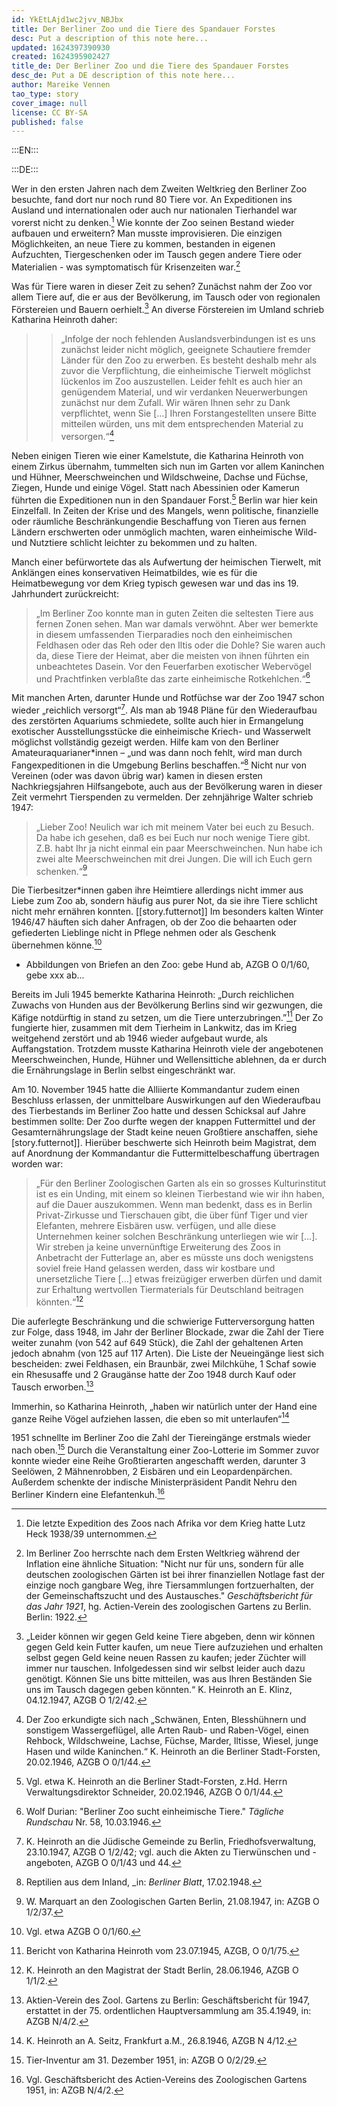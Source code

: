 ```yaml
---
id: YkEtLAjd1wc2jvv_NBJbx
title: Der Berliner Zoo und die Tiere des Spandauer Forstes
desc: Put a description of this note here...
updated: 1624397390930
created: 1624395902427
title_de: Der Berliner Zoo und die Tiere des Spandauer Forstes
desc_de: Put a DE description of this note here...
author: Mareike Vennen
tao_type: story
cover_image: null
license: CC BY-SA
published: false
---
```



:::EN:::


:::DE:::


Wer in den ersten Jahren nach dem Zweiten Weltkrieg den Berliner Zoo besuchte, fand dort nur noch rund 80 Tiere vor. An Expeditionen ins Ausland und internationalen oder auch nur nationalen Tierhandel war vorerst nicht zu denken.[^SpandauerForst1] Wie konnte der Zoo seinen Bestand wieder aufbauen und erweitern? Man musste improvisieren. Die einzigen Möglichkeiten, an neue Tiere zu kommen, bestanden in eigenen Aufzuchten, Tiergeschenken oder im Tausch gegen andere Tiere oder Materialien - was symptomatisch für Krisenzeiten war.[^SpandauerForst2]

Was für Tiere waren in dieser Zeit zu sehen? Zunächst nahm der Zoo vor allem Tiere auf, die er aus der Bevölkerung, im Tausch oder von regionalen Förstereien und Bauern oerhielt.[^SpandauerForst3] An diverse Förstereien im Umland schrieb Katharina Heinroth daher: 
>>„Infolge der noch fehlenden Auslandsverbindungen ist es uns zunächst leider nicht möglich, geeignete Schautiere fremder Länder für den Zoo zu erwerben. Es besteht deshalb mehr als zuvor die Verpflichtung, die einheimische Tierwelt möglichst lückenlos im Zoo auszustellen. Leider fehlt es auch hier an genügendem Material, und wir verdanken Neuerwerbungen zunächst nur dem Zufall. Wir wären Ihnen sehr zu Dank verpflichtet, wenn Sie […] Ihren Forstangestellten unsere Bitte mitteilen würden, uns mit dem entsprechenden Material zu versorgen.“[^SpandauerForst4]

Neben einigen Tieren wie einer Kamelstute, die Katharina Heinroth von einem Zirkus übernahm, tummelten sich nun im Garten vor allem Kaninchen und Hühner, Meerschweinchen und Wildschweine, Dachse und Füchse, Ziegen, Hunde und einige Vögel. Statt nach Abessinien oder Kamerun führten die Expeditionen nun in den Spandauer Forst.[^SpandauerForst5] Berlin war hier kein Einzelfall. In Zeiten der Krise und des Mangels, wenn politische, finanzielle oder räumliche Beschränkungendie Beschaffung von Tieren aus fernen Ländern erschwerten oder unmöglich machten, waren einheimische Wild- und Nutztiere schlicht leichter zu bekommen und zu halten. 

Manch einer befürwortete das als Aufwertung der heimischen Tierwelt, mit Anklängen eines konservativen Heimatbildes, wie es für die Heimatbewegung vor dem Krieg typisch gewesen war und das ins 19. Jahrhundert zurückreicht: 

>„Im Berliner Zoo konnte man in guten Zeiten die seltesten Tiere aus fernen Zonen sehen. Man war damals verwöhnt. Aber wer bemerkte in diesem umfassenden Tierparadies noch den einheimischen Feldhasen oder das Reh oder den Iltis oder die Dohle? Sie waren auch da, diese Tiere der Heimat, aber die meisten von ihnen führten ein unbeachtetes Dasein. Vor den Feuerfarben exotischer Webervögel und Prachtfinken verblaßte das zarte einheimische Rotkehlchen.“[^SpandauerForst6]

Mit manchen Arten, darunter Hunde und Rotfüchse war der Zoo 1947 schon wieder „reichlich versorgt“[^SpandauerForst7]. Als man ab 1948 Pläne für den Wiederaufbau des zerstörten Aquariums schmiedete, sollte auch hier in Ermangelung exotischer Ausstellungsstücke die einheimische Kriech- und Wasserwelt möglichst vollständig gezeigt werden. Hilfe kam von den Berliner Amateuraquarianer\*innen – „und was dann noch fehlt, wird man durch Fangexpeditionen in die Umgebung Berlins beschaffen.“[^SpandauerForst8] Nicht nur von Vereinen (oder was davon übrig war) kamen in diesen ersten Nachkriegsjahren Hilfsangebote, auch aus der  Bevölkerung waren in dieser Zeit vermehrt Tierspenden zu vermelden. Der zehnjährige Walter schrieb 1947: 

>„Lieber Zoo! Neulich war ich mit meinem Vater bei euch zu Besuch. Da habe ich gesehen, daß es bei Euch nur noch wenige Tiere gibt. Z.B. habt Ihr ja nicht einmal ein paar Meerschweinchen. Nun habe ich zwei alte Meerschweinchen mit drei Jungen. Die will ich Euch gern schenken.“[^SpandauerForst9]

Die Tierbesitzer\*innen gaben ihre Heimtiere allerdings nicht immer aus Liebe zum Zoo ab, sondern häufig aus purer Not, da sie ihre Tiere schlicht nicht mehr ernähren konnten. [[story.futternot]] Im besonders kalten Winter 1946/47 häuften sich daher Anfragen, ob der Zoo die behaarten oder gefiederten Lieblinge nicht in Pflege nehmen oder als Geschenk übernehmen könne.[^SpandauerForst10]

* Abbildungen von Briefen an den Zoo: gebe Hund ab, AZGB O 0/1/60, gebe xxx ab...

Bereits im Juli 1945 bemerkte Katharina Heinroth: „Durch reichlichen Zuwachs von Hunden aus der Bevölkerung Berlins sind wir gezwungen, die Käfige notdürftig in stand zu setzen, um die Tiere unterzubringen.”[^SpandauerForst11] Der Zo fungierte hier, zusammen mit dem Tierheim in Lankwitz, das im Krieg weitgehend zerstört und ab 1946 wieder aufgebaut wurde, als Auffangstation. Trotzdem musste Katharina Heinroth viele der angebotenen Meerschweinchen, Hunde, Hühner und Wellensittiche ablehnen, da er durch die Ernährungslage in Berlin selbst eingeschränkt war. 

Am 10. November 1945 hatte die Alliierte Kommandantur zudem einen Beschluss erlassen, der unmittelbare Auswirkungen auf den Wiederaufbau des Tierbestands im Berliner Zoo hatte und dessen Schicksal auf Jahre bestimmen sollte: Der Zoo durfte wegen der knappen Futtermittel und der Gesamternährungslage der Stadt keine neuen Großtiere anschaffen, siehe [story.futternot]]. Hierüber beschwerte sich Heinroth beim Magistrat, dem auf Anordnung der Kommandantur die Futtermittelbeschaffung übertragen worden war: 

>„Für den Berliner Zoologischen Garten als ein so grosses Kulturinstitut ist es ein Unding, mit einem so kleinen Tierbestand wie wir ihn haben, auf die Dauer auszukommen. Wenn man bedenkt, dass es in Berlin Privat-Zirkusse und Tierschauen gibt, die über fünf Tiger und vier Elefanten, mehrere Eisbären usw. verfügen, und alle diese Unternehmen keiner solchen Beschränkung unterliegen wie wir […]. Wir streben ja keine unvernünftige Erweiterung des Zoos in Anbetracht der Futterlage an, aber es müsste uns doch wenigstens soviel freie Hand gelassen werden, dass wir kostbare und unersetzliche Tiere […] etwas freizügiger erwerben dürfen und damit zur Erhaltung wertvollen Tiermaterials für Deutschland beitragen könnten.“[^SpandauerForst12]

Die auferlegte Beschränkung und die schwierige Futterversorgung hatten zur Folge, dass 1948, im Jahr der Berliner Blockade, zwar die Zahl der Tiere weiter zunahm (von 542 auf 649 Stück), die Zahl der gehaltenen Arten jedoch abnahm (von 125 auf 117 Arten). Die Liste der Neueingänge liest sich bescheiden: zwei Feldhasen, ein Braunbär, zwei Milchkühe, 1 Schaf sowie ein Rhesusaffe und 2 Graugänse hatte der Zoo 1948 durch Kauf oder Tausch erworben.[^SpandauerForst13]

Immerhin, so Katharina Heinroth, „haben wir natürlich unter der Hand eine ganze Reihe Vögel aufziehen lassen, die eben so mit unterlaufen“[^SpandauerForst14]

1951 schnellte im Berliner Zoo die Zahl der Tiereingänge erstmals wieder nach oben.[^SpandauerForst15] Durch die Veranstaltung einer Zoo-Lotterie im Sommer zuvor konnte wieder eine Reihe Großtierarten angeschafft werden, darunter 3 Seelöwen, 2 Mähnenrobben, 2 Eisbären und ein Leopardenpärchen. Außerdem schenkte der indische Ministerpräsident Pandit Nehru den Berliner Kindern eine Elefantenkuh.[^SpandauerForst16] 





[^SpandauerForst1]: Die letzte Expedition des Zoos nach Afrika vor dem Krieg hatte Lutz Heck 1938/39 unternommen.

[^SpandauerForst2]: Im Berliner Zoo herrschte nach dem Ersten Weltkrieg während der Inflation eine ähnliche Situation: "Nicht nur für uns, sondern für alle deutschen zoologischen Gärten ist bei ihrer finanziellen Notlage fast der einzige noch gangbare Weg, ihre Tiersammlungen fortzuerhalten, der der Gemeinschaftszucht und des Austausches." _Geschäftsbericht für das Jahr 1921_, hg. Actien-Verein des zoologischen Gartens zu Berlin. Berlin: 1922.

[^SpandauerForst3]: „Leider können wir gegen Geld keine Tiere abgeben, denn wir können gegen Geld kein Futter kaufen, um neue Tiere aufzuziehen und erhalten selbst gegen Geld keine neuen Rassen zu kaufen; jeder Züchter will immer nur tauschen. Infolgedessen sind wir selbst leider auch dazu genötigt. Können Sie uns bitte mitteilen, was aus Ihren Beständen Sie uns im Tausch dagegen geben könnten.“ K. Heinroth an E. Klinz, 04.12.1947, AZGB O 1/2/42.

[^SpandauerForst4]: Der Zoo erkundigte sich nach „Schwänen, Enten, Blesshühnern und sonstigem Wassergeflügel, alle Arten Raub- und Raben-Vögel, einen Rehbock, Wildschweine, Lachse, Füchse, Marder, Iltisse, Wiesel, junge Hasen und wilde Kaninchen.“ K. Heinroth an die Berliner Stadt-Forsten, 20.02.1946, AZGB O 0/1/44. 


[^SpandauerForst5]: Vgl. etwa K. Heinroth an die Berliner Stadt-Forsten, z.Hd. Herrn Verwaltungsdirektor Schneider, 20.02.1946, AZGB O 0/1/44. 

[^SpandauerForst6]: Wolf Durian: "Berliner Zoo sucht einheimische Tiere." _Tägliche Rundschau_ Nr. 58, 10.03.1946. 

[^SpandauerForst7]: K. Heinroth an die Jüdische Gemeinde zu Berlin, Friedhofsverwaltung, 23.10.1947, AZGB O 1/2/42; vgl. auch die Akten zu Tierwünschen und -angeboten, AZGB O 0/1/43 und 44.

[^SpandauerForst8]: Reptilien aus dem Inland, _in: _Berliner Blatt_, 17.02.1948.

[^SpandauerForst9]: W. Marquart an den Zoologischen Garten Berlin, 21.08.1947, in: AZGB O 1/2/37.

[^SpandauerForst10]: Vgl. etwa AZGB O 0/1/60.

[^SpandauerForst11]: Bericht von Katharina Heinroth vom 23.07.1945, AZGB, O 0/1/75.

[^SpandauerForst12]: K. Heinroth an den Magistrat der Stadt Berlin, 28.06.1946, AZGB O 1/1/2.

[^SpandauerForst13]: Aktien-Verein des Zool. Gartens zu Berlin: Geschäftsbericht für 1947, erstattet in der 75. ordentlichen Hauptversammlung am 35.4.1949, in: AZGB N/4/2.

[^SpandauerForst14]: K. Heinroth an A. Seitz, Frankfurt a.M., 26.8.1946, AZGB N 4/12. 

[^SpandauerForst15]: Tier-Inventur am 31. Dezember 1951, in: AZGB O 0/2/29.

[^SpandauerForst16]: Vgl. Geschäftsbericht des Actien-Vereins des Zoologischen Gartens 1951, in: AZGB N/4/2.









